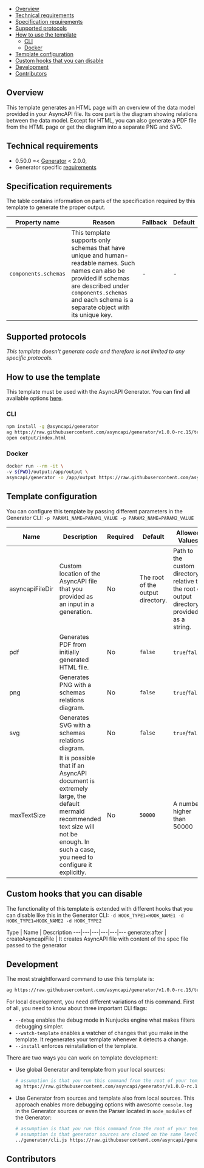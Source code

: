 <!--   
The good readme should be easy to navigate through, therefore remember to add `markdown-toc` to devDependencies of your template and generate a table of contents by using the following script `"gen-readme-toc": "markdown-toc -i README.md"`
-->

<!-- toc -->

- [Overview](#overview)
- [Technical requirements](#technical-requirements)
- [Specification requirements](#specification-requirements)
- [Supported protocols](#supported-protocols)
- [How to use the template](#how-to-use-the-template)
  * [CLI](#cli)
  * [Docker](#docker)
- [Template configuration](#template-configuration)
- [Custom hooks that you can disable](#custom-hooks-that-you-can-disable)
- [Development](#development)
- [Contributors](#contributors)

<!-- tocstop -->

## Overview

<!--  
The overview should explain in just a few sentences the template's purpose and its most essential features.
-->

This template generates an HTML page with an overview of the data model provided in your AsyncAPI file. Its core part is the diagram showing relations between the data model. Except for HTML, you can also generate a PDF file from the HTML page or get the diagram into a separate PNG and SVG.


## Technical requirements

<!--  
Specify what version of the Generator is your template compatible with. This information should match the information provided in the template configuration under the `generator` property.
-->

- 0.50.0 =< [Generator](https://github.com/asyncapi/generator/) < 2.0.0,
- Generator specific [requirements](https://github.com/asyncapi/generator/#requirements)

## Specification requirements

<!--  
The template might need some AsyncAPI properties that normally are optional. For example code generator might require some specific binding information for a given protocol. Even though you can provide defaults or fallbacks, you should describe in the readme what is the most optimal set of properties that the user should provide in the AsyncAPI file.
-->

The table contains information on parts of the specification required by this template to generate the proper output.

Property name | Reason | Fallback | Default
---|---|---|---
`components.schemas` | This template supports only schemas that have unique and human-readable names. Such names can also be provided if schemas are described under `components.schemas` and each schema is a separate object with its unique key. | - | -

## Supported protocols

<!--  
Specify what protocols is your code generator supporting. This information should match the information provided in the template configuration under the `supportedProtocols` property. Don't put this section in your readme if your template doesn't generate code.
-->

_This template doesn't generate code and therefore is not limited to any specific protocols._

## How to use the template

<!--  
Make sure it is easy to try out the template and check what it generates. Instructions for CLI and Docker should be easy to use; just copy/paste to the terminal. In other words, you should always make sure to have ready to use docker-compose set up so the user can quickly check how generated code behaves.
-->

This template must be used with the AsyncAPI Generator. You can find all available options [here](https://github.com/asyncapi/generator/).

### CLI

```bash
npm install -g @asyncapi/generator
ag https://raw.githubusercontent.com/asyncapi/generator/v1.0.0-rc.15/test/docs/dummy.yml https://github.com/asyncapi/template-for-generator-templates -o output
open output/index.html
```

### Docker

```bash
docker run --rm -it \
-v ${PWD}/output:/app/output \
asyncapi/generator -o /app/output https://raw.githubusercontent.com/asyncapi/generator/v1.0.0-rc.15/test/docs/dummy.yml @asyncapi/markdown-template --force-write
```

## Template configuration

<!--  
This information should match the information provided in the template configuration under the `parameters` property.
-->

You can configure this template by passing different parameters in the Generator CLI: `-p PARAM1_NAME=PARAM1_VALUE -p PARAM2_NAME=PARAM2_VALUE`


Name | Description | Required | Default | Allowed Values | Example
---|---|---|---|---|---
asyncapiFileDir | Custom location of the AsyncAPI file that you provided as an input in a generation. | No | The root of the output directory. | Path to the custom directory relative to the root of output directory provided as a string. | `/custom/dir`
pdf | Generates PDF from initially generated HTML file. | No | `false` | `true`/`false` | `true`
png | Generates PNG with a schemas relations diagram. | No | `false` | `true`/`false` | `true`
svg | Generates SVG with a schemas relations diagram. | No | `false` | `true`/`false` | `true`
maxTextSize | It is possible that if an AsyncAPI document is extremely large, the default mermaid recommended text size will not be enough. In such a case, you need to configure it explicitly. | No | `50000` |  A number higher than 50000 | `70000`

## Custom hooks that you can disable

<!--  
Document hooks that users can disable and template will still work as expected. Remember that a specific hook can be disabled only if it has a name. In other words, make sure your hook functions are not anonymous.
-->

The functionality of this template is extended with different hooks that you can disable like this in the Generator CLI: `-d HOOK_TYPE1=HOOK_NAME1 -d HOOK_TYPE1=HOOK_NAME2 -d HOOK_TYPE2`


Type | Name | Description
---|---|---|---|---|---
generate:after | createAsyncapiFile | It creates AsyncAPI file with content of the spec file passed to the generator

## Development

<!--  
This section will look the same everywhere, just make sure it references your template.
-->

The most straightforward command to use this template is:
```bash
ag https://raw.githubusercontent.com/asyncapi/generator/v1.0.0-rc.15/test/docs/dummy.yml https://github.com/asyncapi/template-for-generator-templates -o output
```

For local development, you need different variations of this command. First of all, you need to know about three important CLI flags:
- `--debug` enables the debug mode in Nunjucks engine what makes filters debugging simpler. 
- `--watch-template` enables a watcher of changes that you make in the template. It regenerates your template whenever it detects a change.
- `--install` enforces reinstallation of the template.

There are two ways you can work on template development:
- Use global Generator and template from your local sources:
  ```bash
  # assumption is that you run this command from the root of your template
  ag https://raw.githubusercontent.com/asyncapi/generator/v1.0.0-rc.15/test/docs/dummy.yml ./ -o output
  ```
- Use Generator from sources and template also from local sources. This approach enables more debugging options with awesome `console.log` in the Generator sources or even the Parser located in `node_modules` of the Generator:
  ```bash
  # assumption is that you run this command from the root of your template
  # assumption is that generator sources are cloned on the same level as the template
  ../generator/cli.js https://raw.githubusercontent.com/asyncapi/generator/v1.0.0-rc.15/test/docs/dummy.yml ./ -o output
  ```

## Contributors

<!--  
Share who contributes to the project. Use [all-contributors](https://allcontributors.org/) specification with its Bot and CLI.
-->
